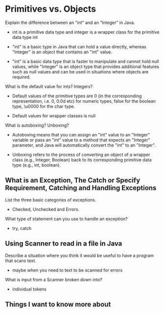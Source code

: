 # Primitives vs. Objects

Explain the difference between an “int” and an “Integer” in Java.

* int is a primitive data type and integer is a wrapper class for the primitive data type int

* "int" is a basic type in Java that can hold a value directly, whereas "Integer" is an object that contains an "int" value.

* "int" is a basic data type that is faster to manipulate and cannot hold null values, while "Integer" is an object type that provides additional features such as null values and can be used in situations where objects are required.

What is the default value for ints? Integers?

* Default values of the primitive types are 0 (in the corresponding representation, i.e. 0, 0.0d etc) for numeric types, false for the boolean type, \u0000 for the char type.

* Default values for wrapper classes is null

What is autoboxing? Unboxing?

* Autoboxing means that you can assign an "int" value to an "Integer" variable or pass an "int" value to a method that expects an "Integer" parameter, and Java will automatically convert the "int" to an "Integer".

* Unboxing  refers to the process of converting an object of a wrapper class (e.g., Integer, Boolean) back to its corresponding primitive data type (e.g., int, boolean).

## What is an Exception, The Catch or Specify Requirement, Catching and Handling Exceptions

List the three basic categories of exceptions.

* Checked, Unchecked and Errors.

What type of statement can you use to handle an exception?

* try, catch

## Using Scanner to read in a file in Java

Describe a situation where you think it would be useful to have a program that scans text.

* maybe when you need to text to be scanned for errors

What is input from a Scanner broken down into?

* individual tokens

## Things I want to know more about

